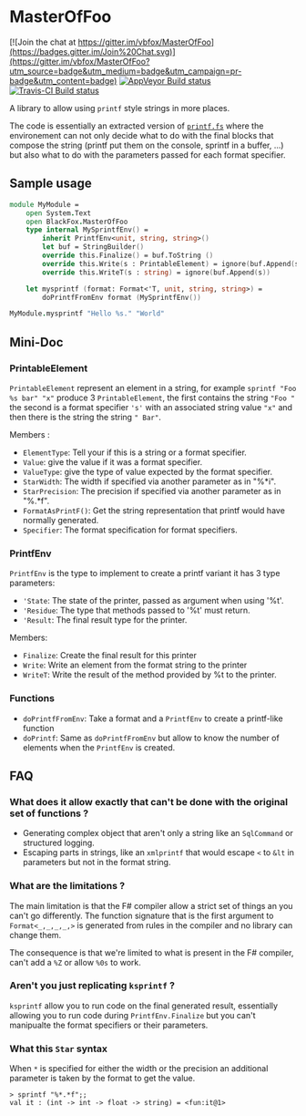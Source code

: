 ﻿MasterOfFoo
===========

[![Join the chat at https://gitter.im/vbfox/MasterOfFoo](https://badges.gitter.im/Join%20Chat.svg)](https://gitter.im/vbfox/MasterOfFoo?utm_source=badge&utm_medium=badge&utm_campaign=pr-badge&utm_content=badge)
[![AppVeyor Build status](https://ci.appveyor.com/api/projects/status/qp2g8ufg75ogv0k5/branch/master?svg=true)](https://ci.appveyor.com/project/vbfox/masteroffoo/branch/master)
[![Travis-CI Build status](https://travis-ci.org/vbfox/MasterOfFoo.svg?branch=master)](https://travis-ci.org/vbfox/MasterOfFoo)

A library to allow using `printf` style strings in more places.

The code is essentially an extracted version of [`printf.fs`][printf_fs] where the environement can not only decide
what to do with the final blocks that compose the string (printf put them on the console, sprintf in a buffer, ...)
but also what to do with the parameters passed for each format specifier.

Sample usage
------------

```fsharp
module MyModule =
    open System.Text
    open BlackFox.MasterOfFoo
    type internal MySprintfEnv() =
        inherit PrintfEnv<unit, string, string>()
        let buf = StringBuilder()
        override this.Finalize() = buf.ToString ()
        override this.Write(s : PrintableElement) = ignore(buf.Append(s.FormatAsPrintF()))
        override this.WriteT(s : string) = ignore(buf.Append(s))

    let mysprintf (format: Format<'T, unit, string, string>) =
        doPrintfFromEnv format (MySprintfEnv())

MyModule.mysprintf "Hello %s." "World"
```

Mini-Doc
--------

### PrintableElement

`PrintableElement` represent an element in a string, for example `sprintf "Foo %s bar" "x"` produce 3
`PrintableElement`, the first contains the string `"Foo "` the second is a format specifier `'s'` with an associated
string value `"x"` and then there is the string  the string `" Bar"`.

Members :

* `ElementType`: Tell your if this is a string or a format specifier.
* `Value`: give the value if it was a format specifier.
* `ValueType`: give the type of value expected by the format specifier.
* `StarWidth`: The width if specified via another parameter as in "%*i".
* `StarPrecision`: The precision if specified via another parameter as in "%.*f".
* `FormatAsPrintF()`: Get the string representation that printf would have normally generated.
* `Specifier`: The format specification for format specifiers.

### PrintfEnv

`PrintfEnv` is the type to implement to create a printf variant it has 3 type parameters:

* `'State`: The state of the printer, passed as argument when using '%t'.
* `'Residue`: The type that methods passed to '%t' must return.
* `'Result`: The final result type for the printer.

Members:
* `Finalize`: Create the final result for this printer
* `Write`: Write an element from the format string to the printer
* `WriteT`: Write the result of the method provided by %t to the printer.

### Functions

* `doPrintfFromEnv`: Take a format and a `PrintfEnv` to create a printf-like function
* `doPrintf`: Same as `doPrintfFromEnv` but allow to know the number of elements when the `PrintfEnv` is created.

FAQ
---

### What does it allow exactly that can't be done with the original set of functions ?

* Generating complex object that aren't only a string like an `SqlCommand` or structured logging.
* Escaping parts in strings, like an `xmlprintf` that would escape `<` to `&lt` in parameters but not in the format
  string.

### What are the limitations ?

The main limitation is that the F# compiler allow a strict set of things an you can't go differently.
The function signature that is the first argument to `Format<_,_,_,_,>` is generated from rules in the compiler and no
library can change them.

The consequence is that we're limited to what is present in the F# compiler, can't add a `%Z` or allow `%0s` to work.

### Aren't you just replicating `ksprintf` ?

`ksprintf` allow you to run code on the final generated result, essentially allowing you to run code during
`PrintfEnv.Finalize` but you can't manipualte the format specifiers or their parameters.

### What this `Star` syntax

When `*` is specified for either the width or the precision an additional parameter is taken by the format to get the
value.

````
> sprintf "%*.*f";;
val it : (int -> int -> float -> string) = <fun:it@1>
````

[printf_fs]: https://github.com/fsharp/fsharp/blob/master/src/fsharp/FSharp.Core/printf.fs
